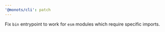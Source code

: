 ```yaml
---
'@monots/cli': patch
---
```


Fix `bin` entrypoint to work for `esm` modules which require specific imports.
